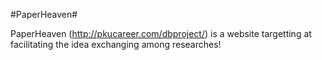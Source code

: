 #PaperHeaven#

PaperHeaven (http://pkucareer.com/dbproject/) is a website targetting at facilitating the idea exchanging among researches!